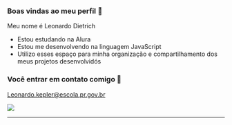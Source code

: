 ### Boas vindas ao meu perfil 🙉

Meu nome é Leonardo Dietrich

- Estou estudando na Alura
- Estou me desenvolvendo na linguagem JavaScript
- Utilizo esses espaço para minha organização e compartilhamento dos meus projetos desenvolvidós

### Você entrar em contato comigo 🦅

Leonardo.kepler@escola.pr.gov.br



![](https://media.tenor.com/L1SOy0Q8O7gAAAAC/eyebrow-raise-shrek.gif)
****
